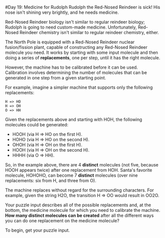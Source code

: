 #Day 19: Medicine for Rudolph
Rudolph the Red-Nosed Reindeer is sick! His nose isn't shining very brightly, and he needs medicine.

Red-Nosed Reindeer biology isn't similar to regular reindeer biology; Rudolph is going to need custom-made medicine. 
Unfortunately, Red-Nosed Reindeer chemistry isn't similar to regular reindeer chemistry, either.

The North Pole is equipped with a Red-Nosed Reindeer nuclear fusion/fission plant, capable of constructing any 
Red-Nosed Reindeer molecule you need. It works by starting with some input molecule and then doing a series of 
**replacements**, one per step, until it has the right molecule.

However, the machine has to be calibrated before it can be used. Calibration involves determining the number of 
molecules that can be generated in one step from a given starting point.

For example, imagine a simpler machine that supports only the following replacements:
```
H => HO
H => OH
O => HH
```
Given the replacements above and starting with HOH, the following molecules could be generated:

* HOOH (via H => HO on the first H).
* HOHO (via H => HO on the second H).
* OHOH (via H => OH on the first H).
* HOOH (via H => OH on the second H).
* HHHH (via O => HH).

So, in the example above, there are 4 **distinct** molecules (not five, because HOOH appears twice) after one 
replacement from HOH. Santa's favorite molecule, HOHOHO, can become 7 **distinct** molecules (over nine 
replacements: six from H, and three from O).

The machine replaces without regard for the surrounding characters. For example, given the string H2O, 
the transition H => OO would result in OO2O.

Your puzzle input describes all of the possible replacements and, at the bottom, the medicine molecule for which 
you need to calibrate the machine. **How many distinct molecules can be created** after all the different ways you 
can do one replacement on the medicine molecule?

To begin, get your puzzle input.